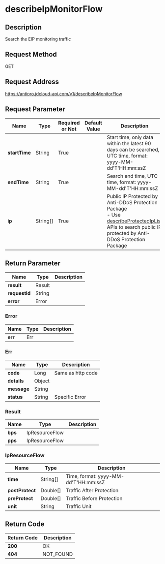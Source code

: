 # describeIpMonitorFlow


## Description
Search the EIP monitoring traffic

## Request Method
GET

## Request Address
https://antipro.jdcloud-api.com/v1/describeIpMonitorFlow


## Request Parameter
|Name|Type|Required or Not|Default Value|Description|
|---|---|---|---|---|
|**startTime**|String|True| |Start time, only data within the latest 90 days can be searched, UTC time, format: yyyy-MM-dd'T'HH:mm:ssZ|
|**endTime**|String|True| |Search end time, UTC time, format: yyyy-MM-dd'T'HH:mm:ssZ|
|**ip**|String[]|True| |Public IP Protected by Anti-DDoS Protection Package<br>- Use <a href="http://docs.jdcloud.com/anti-ddos-protection-package/api/describeprotectediplist">describeProtectedIpList</a> APIs to search public IP protected by Anti-DDoS Protection Package<br>|


## Return Parameter
|Name|Type|Description|
|---|---|---|
|**result**|Result| |
|**requestId**|String| |
|**error**|Error| |

### Error
|Name|Type|Description|
|---|---|---|
|**err**|Err| |
### Err
|Name|Type|Description|
|---|---|---|
|**code**|Long|Same as http code|
|**details**|Object| |
|**message**|String| |
|**status**|String|Specific Error|
### Result
|Name|Type|Description|
|---|---|---|
|**bps**|IpResourceFlow| |
|**pps**|IpResourceFlow| |
### IpResourceFlow
|Name|Type|Description|
|---|---|---|
|**time**|String[]|Time, format: yyyy-MM-dd'T'HH:mm:ssZ|
|**postProtect**|Double[]|Traffic After Protection|
|**preProtect**|Double[]|Traffic Before Protection|
|**unit**|String|Traffic Unit|

## Return Code
|Return Code|Description|
|---|---|
|**200**|OK|
|**404**|NOT_FOUND|
